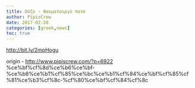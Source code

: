 ```yaml
---
title: Ούζο - θαυματουργό ποτό
author: PipisCrew
date: 2017-02-28
categories: [greek,news]
toc: true
---
```


http://bit.ly/2mpHogu

origin - http://www.pipiscrew.com/?p=6922 %ce%bf%cf%8d%ce%b6%ce%bf-%ce%b8%ce%b1%cf%85%ce%bc%ce%b1%cf%84%ce%bf%cf%85%cf%81%ce%b3%cf%8c-%cf%80%ce%bf%cf%84%cf%8c